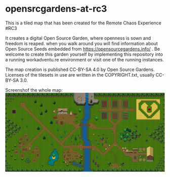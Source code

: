 # opensrcgardens-at-rc3

This is a tiled map that has been created for the Remote Chaos Experience #RC3 

It creates a digital Open Source Garden, where openness is sown and freedom is reaped. when you walk around you will find information about Open Source Seeds embedded from https://opensourcegardens.info/ . Be welcome to create this garden yourself by implementing this repository into a running workadventu.re environment or visit one of the running instances.

The map creation is published CC-BY-SA 4.0 by Open Source Gardens. Licenses of the tilesets in use are written in the COPYRIGHT.txt, usually CC-BY-SA 3.0.

Screenshof the whole map:
![OSGarden Map](Images/2020-rc3-open-source-garden-map.jpg) 

